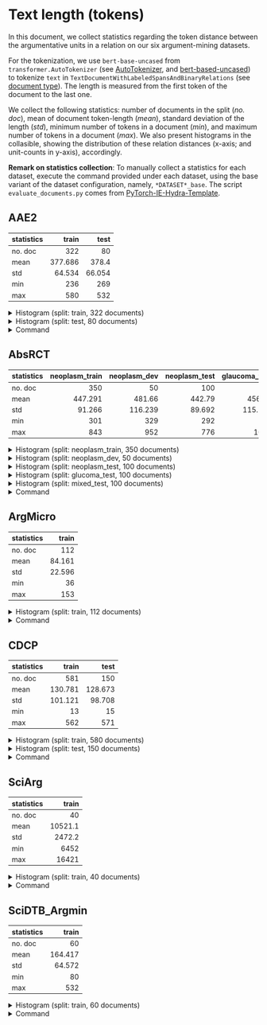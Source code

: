 # Text length (tokens)

In this document, we collect statistics regarding the token distance between the argumentative units in a relation on our six argument-mining datasets.

For the tokenization, we use `bert-base-uncased` from `transformer.AutoTokenizer` (see [AutoTokenizer](https://huggingface.co/docs/transformers/v4.37.1/en/model_doc/auto#transformers.AutoTokenizer), and [bert-based-uncased](https://huggingface.co/bert-base-uncased))
to tokenize `text` in `TextDocumentWithLabeledSpansAndBinaryRelations` (see [document type](https://github.com/ChristophAlt/pytorch-ie/blob/main/src/pytorch_ie/documents.py)).
The length is measured from the first token of the document to the last one.

We collect the following statistics: number of documents in the split (*no. doc*), mean of document token-length (*mean*), standard deviation of the length (*std*), minimum number of tokens in a document (*min*), and maximum number of tokens in a document (*max*).
We also present histograms in the collasible, showing the distribution of these relation distances (x-axis; and unit-counts in y-axis), accordingly.

**Remark on statistics collection**:
To manually collect a statistics for each dataset, execute the command provided under each dataset,
using the base variant of the dataset configuration, namely, `*DATASET*_base`.
The script `evaluate_documents.py` comes from [PyTorch-IE-Hydra-Template](https://github.com/ArneBinder/pytorch-ie-hydra-template-1).

## AAE2

| statistics |   train |   test |
| :--------- | ------: | -----: |
| no. doc    |     322 |     80 |
| mean       | 377.686 |  378.4 |
| std        |  64.534 | 66.054 |
| min        |     236 |    269 |
| max        |     580 |    532 |

<details>
  <summary>Histogram (split: train, 322 documents)</summary>

![tl_aae2_train.png](img%2Ftoken_len%2Ftl_aae2_train.png)

</details>
  <details>
  <summary>Histogram (split: test, 80 documents)</summary>

![tl_aae2_test.png](img%2Ftoken_len%2Ftl_aae2_test.png)

</details>

<details>
<summary>Command</summary>

```
python src/evaluate_documents.py dataset=aae2_base metric=count_text_tokens
```

</details>

## AbsRCT

| statistics | neoplasm_train | neoplasm_dev | neoplasm_test | glaucoma_test | mixed_test |
| :--------- | -------------: | -----------: | ------------: | ------------: | ---------: |
| no. doc    |            350 |           50 |           100 |           100 |        100 |
| mean       |        447.291 |       481.66 |        442.79 |        456.78 |     450.29 |
| std        |         91.266 |      116.239 |        89.692 |       115.535 |     87.002 |
| min        |            301 |          329 |           292 |           212 |        268 |
| max        |            843 |          952 |           776 |          1022 |        776 |

<details>
  <summary>Histogram (split: neoplasm_train, 350 documents)</summary>

![tl_abs-neo_train.png](img%2Ftoken_len%2Ftl_abs-neo_train.png)

</details>
  <details>
  <summary>Histogram (split: neoplasm_dev, 50 documents)</summary>

![tl_abs-neo_dev.png](img%2Ftoken_len%2Ftl_abs-neo_dev.png)

</details>
  <details>
  <summary>Histogram (split: neoplasm_test, 100 documents)</summary>

![tl_abs-neo_test.png](img%2Ftoken_len%2Ftl_abs-neo_test.png)

</details>
  <details>
  <summary>Histogram (split: glucoma_test, 100 documents)</summary>

![tl_abs-glu_test.png](img%2Ftoken_len%2Ftl_abs-glu_test.png)

</details>
  <details>
  <summary>Histogram (split: mixed_test, 100 documents)</summary>

![tl_abs-mix_test.png](img%2Ftoken_len%2Ftl_abs-mix_test.png)

</details>

<details>
<summary>Command</summary>

```
python src/evaluate_documents.py dataset=abstrct_base metric=count_text_tokens
```

</details>

## ArgMicro

| statistics |  train |
| :--------- | -----: |
| no. doc    |    112 |
| mean       | 84.161 |
| std        | 22.596 |
| min        |     36 |
| max        |    153 |

<details>
  <summary>Histogram (split: train, 112 documents)</summary>

![tl_argmicro.png](img%2Ftoken_len%2Ftl_argmicro.png)

</details>

<details>
<summary>Command</summary>

```
python src/evaluate_documents.py dataset=argmicro_base metric=count_text_tokens
```

</details>

## CDCP

| statistics |   train |    test |
| :--------- | ------: | ------: |
| no. doc    |     581 |     150 |
| mean       | 130.781 | 128.673 |
| std        | 101.121 |  98.708 |
| min        |      13 |      15 |
| max        |     562 |     571 |

<details>
  <summary>Histogram (split: train, 580 documents)</summary>

![tl_cdcp_train.png](img%2Ftoken_len%2Ftl_cdcp_train.png)

</details>
  <details>
  <summary>Histogram (split: test, 150 documents)</summary>

![tl_cdcp_test.png](img%2Ftoken_len%2Ftl_cdcp_test.png)

</details>

<details>
<summary>Command</summary>

```
python src/evaluate_documents.py dataset=cdcp_base metric=count_text_tokens
```

</details>

## SciArg

| statistics |   train |
| :--------- | ------: |
| no. doc    |      40 |
| mean       | 10521.1 |
| std        |  2472.2 |
| min        |    6452 |
| max        |   16421 |

<details>
  <summary>Histogram (split: train, 40 documents)</summary>

![tl_sciarg.png](img%2Ftoken_len%2Ftl_sciarg.png)

</details>

<details>
<summary>Command</summary>

```
python src/evaluate_documents.py dataset=sciarg_base metric=count_text_tokens
```

</details>

## SciDTB_Argmin

| statistics |   train |
| :--------- | ------: |
| no. doc    |      60 |
| mean       | 164.417 |
| std        |  64.572 |
| min        |      80 |
| max        |     532 |

<details>
  <summary>Histogram (split: train, 60 documents)</summary>

![tl_scidtb-argmin.png](img%2Ftoken_len%2Ftl_scidtb-argmin.png)

</details>

<details>
<summary>Command</summary>

```
python src/evaluate_documents.py dataset=scidtb_argmin_base metric=count_text_tokens
```

</details>
